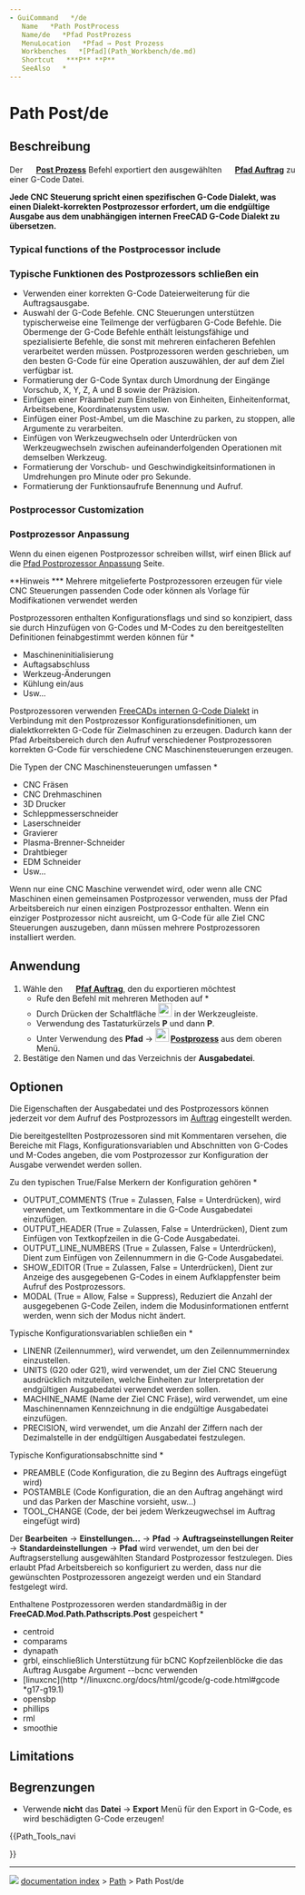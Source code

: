 ```yaml
---
- GuiCommand   */de
   Name   *Path PostProcess
   Name/de   *Pfad PostProzess
   MenuLocation   *Pfad → Post Prozess
   Workbenches   *[Pfad](Path_Workbench/de.md)
   Shortcut   ***P** **P**
   SeeAlso   *
---
```


# Path Post/de


</div>

## Beschreibung


<div class="mw-translate-fuzzy">

Der **<img src="images/Path_PostProcess.svg" width=16px> [Post Prozess](Path_Post/de.md)** Befehl exportiert den ausgewählten **<img src="images/Path_Job.svg" width=16px> [Pfad Auftrag](Path_Job/de.md)** zu einer G-Code Datei.


</div>

**Jede CNC Steuerung spricht einen spezifischen G-Code Dialekt, was einen Dialekt-korrekten Postprozessor erfordert, um die endgültige Ausgabe aus dem unabhängigen internen FreeCAD G-Code Dialekt zu übersetzen.**

### Typical functions of the Postprocessor include 


<div class="mw-translate-fuzzy">

### Typische Funktionen des Postprozessors schließen ein 

-   Verwenden einer korrekten G-Code Dateierweiterung für die Auftragsausgabe.
-   Auswahl der G-Code Befehle. CNC Steuerungen unterstützen typischerweise eine Teilmenge der verfügbaren G-Code Befehle. Die Obermenge der G-Code Befehle enthält leistungsfähige und spezialisierte Befehle, die sonst mit mehreren einfacheren Befehlen verarbeitet werden müssen. Postprozessoren werden geschrieben, um den besten G-Code für eine Operation auszuwählen, der auf dem Ziel verfügbar ist.
-   Formatierung der G-Code Syntax durch Umordnung der Eingänge Vorschub, X, Y, Z, A und B sowie der Präzision.
-   Einfügen einer Präambel zum Einstellen von Einheiten, Einheitenformat, Arbeitsebene, Koordinatensystem usw.
-   Einfügen einer Post-Ambel, um die Maschine zu parken, zu stoppen, alle Argumente zu verarbeiten.
-   Einfügen von Werkzeugwechseln oder Unterdrücken von Werkzeugwechseln zwischen aufeinanderfolgenden Operationen mit demselben Werkzeug.
-   Formatierung der Vorschub- und Geschwindigkeitsinformationen in Umdrehungen pro Minute oder pro Sekunde.
-   Formatierung der Funktionsaufrufe Benennung und Aufruf.


</div>

### Postprocessor Customization 


<div class="mw-translate-fuzzy">

### Postprozessor Anpassung 

Wenn du einen eigenen Postprozessor schreiben willst, wirf einen Blick auf die [Pfad Postprozessor Anpassung](Path_Postprocessor_Customization/de.md) Seite.


</div>

**Hinweis   *** Mehrere mitgelieferte Postprozessoren erzeugen für viele CNC Steuerungen passenden Code oder können als Vorlage für Modifikationen verwendet werden

Postprozessoren enthalten Konfigurationsflags und sind so konzipiert, dass sie durch Hinzufügen von G-Codes und M-Codes zu den bereitgestellten Definitionen feinabgestimmt werden können für   *

-   Maschineninitialisierung
-   Auftagsabschluss
-   Werkzeug-Änderungen
-   Kühlung ein/aus
-   Usw\...

Postprozessoren verwenden [FreeCADs internen G-Code Dialekt](Path_scripting/de#Das_FreeCAD_interne_GCode_Format.md) in Verbindung mit den Postprozessor Konfigurationsdefinitionen, um dialektkorrekten G-Code für Zielmaschinen zu erzeugen. Dadurch kann der Pfad Arbeitsbereich durch den Aufruf verschiedener Postprozessoren korrekten G-Code für verschiedene CNC Maschinensteuerungen erzeugen.

Die Typen der CNC Maschinensteuerungen umfassen   *

-   CNC Fräsen
-   CNC Drehmaschinen
-   3D Drucker
-   Schleppmesserschneider
-   Laserschneider
-   Gravierer
-   Plasma-Brenner-Schneider
-   Drahtbieger
-   EDM Schneider
-   Usw\...

Wenn nur eine CNC Maschine verwendet wird, oder wenn alle CNC Maschinen einen gemeinsamen Postprozessor verwenden, muss der Pfad Arbeitsbereich nur einen einzigen Postprozessor enthalten. Wenn ein einziger Postprozessor nicht ausreicht, um G-Code für alle Ziel CNC Steuerungen auszugeben, dann müssen mehrere Postprozessoren installiert werden.

## Anwendung


<div class="mw-translate-fuzzy">

1.  Wähle den **<img src="images/Path_Job.svg" width=16px> [Pfaf Auftrag](Path_Job/de.md)**, den du exportieren möchtest
    -   Rufe den Befehl mit mehreren Methoden auf   *
    -   Durch Drücken der Schaltfläche **<img src="images/Path_Post.svg" width=24px>** in der Werkzeugleiste.
    -   Verwendung des Tastaturkürzels **P** und dann **P**.
    -   Unter Verwendung des **Pfad** → **<img src="images/Path_Post.svg" width=24px> [Postprozess](Path_Post/de.md)** aus dem oberen Menü.
2.  Bestätige den Namen und das Verzeichnis der **Ausgabedatei**.


</div>

## Optionen

Die Eigenschaften der Ausgabedatei und des Postprozessors können jederzeit vor dem Aufruf des Postprozessors im [Auftrag](Path_Job/de.md) eingestellt werden.

Die bereitgestellten Postprozessoren sind mit Kommentaren versehen, die Bereiche mit Flags, Konfigurationsvariablen und Abschnitten von G-Codes und M-Codes angeben, die vom Postprozessor zur Konfiguration der Ausgabe verwendet werden sollen.

Zu den typischen True/False Merkern der Konfiguration gehören   *

-   OUTPUT_COMMENTS (True = Zulassen, False = Unterdrücken), wird verwendet, um Textkommentare in die G-Code Ausgabedatei einzufügen.
-   OUTPUT_HEADER (True = Zulassen, False = Unterdrücken), Dient zum Einfügen von Textkopfzeilen in die G-Code Ausgabedatei.
-   OUTPUT_LINE_NUMBERS (True = Zulassen, False = Unterdrücken), Dient zum Einfügen von Zeilennummern in die G-Code Ausgabedatei.
-   SHOW_EDITOR (True = Zulassen, False = Unterdrücken), Dient zur Anzeige des ausgegebenen G-Codes in einem Aufklappfenster beim Aufruf des Postprozessors.
-   MODAL (True = Allow, False = Suppress), Reduziert die Anzahl der ausgegebenen G-Code Zeilen, indem die Modusinformationen entfernt werden, wenn sich der Modus nicht ändert.

Typische Konfigurationsvariablen schließen ein   *

-   LINENR (Zeilennummer), wird verwendet, um den Zeilennummernindex einzustellen.
-   UNITS (G20 oder G21), wird verwendet, um der Ziel CNC Steuerung ausdrücklich mitzuteilen, welche Einheiten zur Interpretation der endgültigen Ausgabedatei verwendet werden sollen.
-   MACHINE_NAME (Name der Ziel CNC Fräse), wird verwendet, um eine Maschinennamen Kennzeichnung in die endgültige Ausgabedatei einzufügen.
-   PRECISION, wird verwendet, um die Anzahl der Ziffern nach der Dezimalstelle in der endgültigen Ausgabedatei festzulegen.

Typische Konfigurationsabschnitte sind   *

-   PREAMBLE (Code Konfiguration, die zu Beginn des Auftrags eingefügt wird)
-   POSTAMBLE (Code Konfiguration, die an den Auftrag angehängt wird und das Parken der Maschine vorsieht, usw\...)
-   TOOL_CHANGE (Code, der bei jedem Werkzeugwechsel im Auftrag eingefügt wird)

Der **Bearbeiten** → **Einstellungen...** → **Pfad** → **Auftragseinstellungen Reiter** → **Standardeinstellungen** → **Pfad** wird verwendet, um den bei der Auftragserstellung ausgewählten Standard Postprozessor festzulegen. Dies erlaubt Pfad Arbeitsbereich so konfiguriert zu werden, dass nur die gewünschten Postprozessoren angezeigt werden und ein Standard festgelegt wird.


<div class="mw-translate-fuzzy">

Enthaltene Postprozessoren werden standardmäßig in der **FreeCAD.Mod.Path.Pathscripts.Post** gespeichert   *

-   centroid
-   comparams
-   dynapath
-   grbl, einschließlich Unterstützung für bCNC Kopfzeilenblöcke die das Auftrag Ausgabe Argument \--bcnc verwenden
-   [linuxcnc](http   *//linuxcnc.org/docs/html/gcode/g-code.html#gcode   *g17-g19.1)
-   opensbp
-   phillips
-   rml
-   smoothie


</div>

## Limitations


<div class="mw-translate-fuzzy">

## Begrenzungen

-   Verwende **nicht** das **Datei** → **Export** Menü für den Export in G-Code, es wird beschädigten G-Code erzeugen!


</div>


<div class="mw-translate-fuzzy">





</div>


{{Path_Tools_navi

}}



---
![](images/Right_arrow.png) [documentation index](../README.md) > [Path](Path_Workbench.md) > Path Post/de
